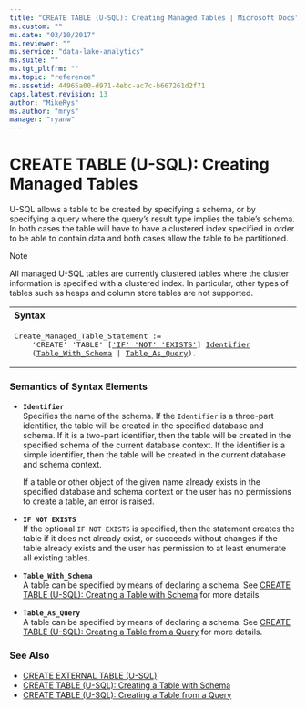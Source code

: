 ```yaml
---
title: "CREATE TABLE (U-SQL): Creating Managed Tables | Microsoft Docs"
ms.custom: ""
ms.date: "03/10/2017"
ms.reviewer: ""
ms.service: "data-lake-analytics"
ms.suite: ""
ms.tgt_pltfrm: ""
ms.topic: "reference"
ms.assetid: 44965a00-d971-4ebc-ac7c-b667261d2f71
caps.latest.revision: 13
author: "MikeRys"
ms.author: "mrys"
manager: "ryanw"
---
```

# CREATE TABLE (U-SQL): Creating Managed Tables
U-SQL allows a table to be created by specifying a schema, or by specifying a query where the query’s result type implies the table’s schema. In both cases the table will have to have a clustered index specified in order to be able to contain data and both cases allow the table to be partitioned.  
  
> [!NOTE]
> All managed U-SQL tables are currently clustered tables where the cluster information is specified with a clustered index. In particular, other types of tables such as heaps and column store tables are not supported.

<table><th align="left">Syntax</th><tr><td><pre>
Create_Managed_Table_Statement :=                                                                        
    'CREATE' 'TABLE' [<a href="#INE">'IF' 'NOT' 'EXISTS'</a>] <a href="#ident">Identifier</a>   
    (<a href="#tbl_w_sch">Table_With_Schema</a> | <a href="#tbl_as_qry">Table_As_Query</a>).
</pre></td></tr></table>
   
### Semantics of Syntax Elements    
-   <a name="ident"></a>**`Identifier`**   
    Specifies the name of the schema. If the `Identifier` is a three-part identifier, the table will be created in the specified database and schema. If it is a two-part identifier, then the table will be created in the specified schema of the current database context. If the identifier is a simple identifier, then the table will be created in the current database and schema context.  
      
    If a table or other object of the given name already exists in the specified database and schema context or the user has no permissions to create a table, an error is raised.  
  
-   <a name="INE"></a>**`IF NOT EXISTS`**   
    If the optional `IF NOT EXISTS` is specified, then the statement creates the table if it does not already exist, or succeeds without changes if the table already exists and the user has permission to at least enumerate all existing tables.  
  
-   <a name="tbl_w_sch"></a>**`Table_With_Schema`**  
    A table can be specified by means of declaring a schema. See [CREATE TABLE (U-SQL): Creating a Table with Schema](create-table-u-sql-creating-a-table-with-schema.md) for more details.  
  
-   <a name="tbl_as_qry"></a>**`Table_As_Query`**   
    A table can be specified by means of declaring a schema. See [CREATE TABLE (U-SQL): Creating a Table from a Query](create-table-u-sql-creating-a-table-from-a-query.md) for more details.   
  
### See Also    
* [CREATE EXTERNAL TABLE (U-SQL)](create-external-table-u-sql.md)
* [CREATE TABLE (U-SQL): Creating a Table with Schema](create-table-u-sql-creating-a-table-with-schema.md)
* [CREATE TABLE (U-SQL): Creating a Table from a Query](create-table-u-sql-creating-a-table-from-a-query.md)




